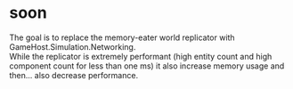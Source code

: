 # soon	

The goal is to replace the memory-eater world replicator with GameHost.Simulation.Networking.    
While the replicator is extremely performant (high entity count and high component count for less than one ms) it also increase memory usage and then... also decrease performance.